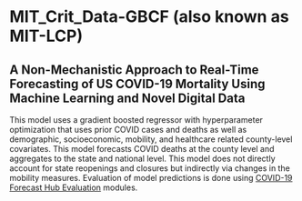 # MIT_Crit_Data-GBCF (also known as MIT-LCP)
## A Non-Mechanistic Approach to Real-Time Forecasting of US COVID-19 Mortality Using Machine Learning and Novel Digital Data


This model uses a gradient boosted regressor with hyperparameter optimization that uses prior COVID cases and deaths as well as demographic, socioeconomic, mobility, and healthcare related county-level covariates. This model forecasts COVID deaths at the county level and aggregates to the state and national level. This model does not directly account for state reopenings and closures but indirectly via changes in the mobility measures. Evaluation of model predictions is done using 
[COVID-19 Forecast Hub Evaluation](https://github.com/youyanggu/covid19-forecast-hub-evaluation)  modules.
